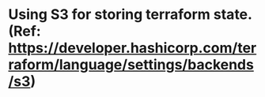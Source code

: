 # Using S3 for storing terraform state. (Ref: https://developer.hashicorp.com/terraform/language/settings/backends/s3)

